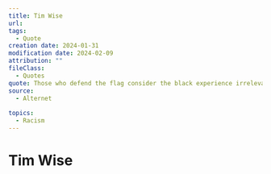 ```yaml
---
title: Tim Wise
url: 
tags:
  - Quote
creation date: 2024-01-31
modification date: 2024-02-09
attribution: ""
fileClass:
  - Quotes
quote: Those who defend the flag consider the black experience irrelevant, a trifle, hardly worthy of their concern. Who cares if the flag represented a government that sought to consign them to permanent servitude? Who cares if segregationists used that flag as a blatant symbol of racist defiance during the civil rights movement?
source:
  - Alternet
 
topics:
  - Racism
---
```


# Tim Wise
